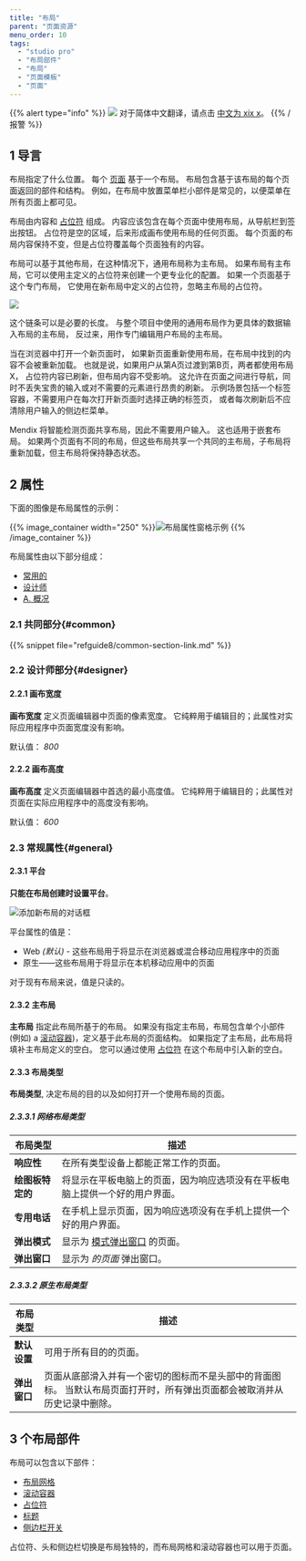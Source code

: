 ```yaml
---
title: "布局"
parent: "页面资源"
menu_order: 10
tags:
  - "studio pro"
  - "布局部件"
  - "布局"
  - "页面模板"
  - "页面"
---
```


{{% alert type="info" %}}
<img src="attachments/chinese-translation/china.png" style="display: inline-block; margin: 0" /> 对于简体中文翻译，请点击 [中文为 xix x](https://cdn.mendix.tencent-cloud.com/documentation/refguide8/layout.pdf)。
{{% /报警 %}}

## 1 导言

布局指定了什么位置。 每个 [页面](page) 基于一个布局。 布局包含基于该布局的每个页面返回的部件和结构。 例如，在布局中放置菜单栏小部件是常见的，以便菜单在所有页面上都可见。

布局由内容和 [占位符](placeholder) 组成。 内容应该包含在每个页面中使用布局，从导航栏到签出按钮。 占位符是空的区域，后来形成画布使用布局的任何页面。 每个页面的布局内容保持不变，但是占位符覆盖每个页面独有的内容。

布局可以基于其他布局，在这种情况下，通用布局称为主布局。 如果布局有主布局，它可以使用主定义的占位符来创建一个更专业化的配置。 如果一个页面基于这个专门布局， 它使用在新布局中定义的占位符，忽略主布局的占位符。

![](attachments/layout/16843991.png)

这个链条可以是必要的长度。 与整个项目中使用的通用布局作为更具体的数据输入布局的主布局， 反过来，用作专门编辑用户布局的主布局。

当在浏览器中打开一个新页面时， 如果新页面重新使用布局，在布局中找到的内容不会被重新加载。 也就是说，如果用户从第A页过渡到第B页，两者都使用布局X， 占位符内容已刷新，但布局内容不受影响。 这允许在页面之间进行导航，同时不丢失宝贵的输入或对不需要的元素进行昂贵的刷新。 示例场景包括一个标签容器，不需要用户在每次打开新页面时选择正确的标签页， 或者每次刷新后不应清除用户输入的侧边栏菜单。

Mendix 将智能检测页面共享布局，因此不需要用户输入。 这也适用于嵌套布局。 如果两个页面有不同的布局，但这些布局共享一个共同的主布局，子布局将重新加载，但主布局将保持静态状态。

## 2 属性

下面的图像是布局属性的示例：

{{% image_container width="250" %}}![布局属性窗格示例](attachments/layout/layout-properties.png)
{{% /image_container %}}

布局属性由以下部分组成：

* [常用的](#common)
* [设计师](#designer)
* [A. 概况](#general)

### 2.1 共同部分{#common}

{{% snippet file="refguide8/common-section-link.md" %}}

### 2.2 设计师部分{#designer}

#### 2.2.1 画布宽度

**画布宽度** 定义页面编辑器中页面的像素宽度。 它纯粹用于编辑目的；此属性对实际应用程序中页面宽度没有影响。

默认值： *800*

#### 2.2.2 画布高度

**画布高度** 定义页面编辑器中首选的最小高度值。 它纯粹用于编辑目的；此属性对页面在实际应用程序中的高度没有影响。

默认值： *600*

### 2.3 常规属性{#general}

#### 2.3.1 平台

**只能在布局创建时设置平台**。

![添加新布局的对话框](attachments/layout/add-layout.png)

平台属性的值是：

* Web *(默认)* - 这些布局用于将显示在浏览器或混合移动应用程序中的页面
* 原生——这些布局用于将显示在本机移动应用中的页面

对于现有布局来说，值是只读的。

#### 2.3.2 主布局

**主布局** 指定此布局所基于的布局。 如果没有指定主布局，布局包含单个小部件 (例如) a [滚动容器](scroll-container))，定义基于此布局的页面结构。 如果指定了主布局，此布局将填补主布局定义的空白。 您可以通过使用 [占位符](placeholder) 在这个布局中引入新的空白。

#### 2.3.3 布局类型<a name="layout-type"></a>

**布局类型**, 决定布局的目的以及如何打开一个使用布局的页面。

##### 2.3.3.1 网络布局类型

| 布局类型       | 描述                                                          |
| ---------- | ----------------------------------------------------------- |
| **响应性**    | 在所有类型设备上都能正常工作的页面。                                          |
| **绘图板特定的** | 将显示在平板电脑上的页面，因为响应选项没有在平板电脑上提供一个好的用户界面。                      |
| **专用电话**   | 在手机上显示页面，因为响应选项没有在手机上提供一个好的用户界面。                            |
| **弹出模式**   | 显示为 [模式弹出窗口](https://www.wikiwand.com/en/Modal_window) 的页面。 |
| **弹出窗口**   | 显示为 *的页面* 弹出窗口。                                             |

##### 2.3.3.2 原生布局类型

| 布局类型     | 描述                                                            |
| -------- | ------------------------------------------------------------- |
| **默认设置** | 可用于所有目的的页面。                                                   |
| **弹出窗口** | 页面从底部滑入并有一个密切的图标而不是头部中的背面图标。 当默认布局页面打开时，所有弹出页面都会被取消并从历史记录中删除。 |

## 3 个布局部件

布局可以包含以下部件：

*   [布局网格](layout-grid)
*   [滚动容器](scroll-container)
*   [占位符](placeholder)
*   [标题](标题)
*   [侧边栏开关](sidebar-toggle-button)

占位符、头和侧边栏切换是布局独特的，而布局网格和滚动容器也可以用于页面。
